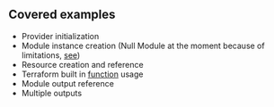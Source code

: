 ## Covered examples

- Provider initialization
- Module instance creation (Null Module at the moment because of limitations, [see](https://github.com/Azure/terraform-azurerm-naming/issues/64))
- Resource creation and reference
- Terraform built in [function](https://www.terraform.io/docs/language/functions/file.html) usage
- Module output reference
- Multiple outputs
